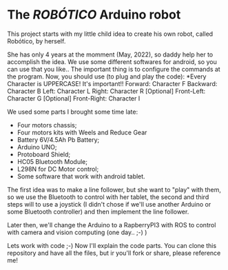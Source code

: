 # The  *ROBÓTICO*  Arduino robot

This project starts with my little child idea to create his own robot, called Robótico, by herself.

She has only 4 years at the momment (May, 2022), so daddy help her to accomplish the idea. 
We use some different softwares for android, so you can use that you like.. The important thing is to configure the commands at the program.
Now, you should use (to plug and play the code):
*Every Character is UPPERCASE! It's important!!
Forward: Character F
Backward: Character B
Left: Character L
Right: Character R
[Optional] Front-Left: Character G
[Optional] Front-Right: Character I

We used some parts I brought some time late:

- Four motors chassis;
- Four motors kits with Weels and Reduce Gear
- Battery 6V/4.5Ah Pb Battery;
- Arduino UNO;
- Protoboard Shield;
- HC05 Bluetooth Module;
- L298N for DC Motor control;
- Some software that work with android tablet.

The first idea was to make a line follower, but she want to "play" with them, so we use the Bluetooth to control with her tablet, the second and third steps will to use a joystick (I didn't chose if we'll use another Arduino or some Bluetooth controller) and then implement the line follower.

Later then, we'll change the Arduino to a RapberryPI3 with ROS to control with camera and vision computing (one day.. ;-) )

Lets work with code ;-) Now I'll explain the code parts. You can clone this repository and have all the files, but ir you'll fork or share, please reference me!
